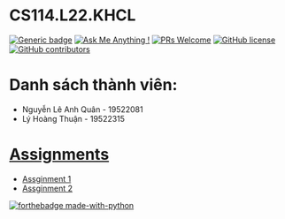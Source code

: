 # CS114.L22.KHCL
[![Generic badge](https://img.shields.io/badge/Status-working-<COLOR>.svg)](https://shields.io/)
[![Ask Me Anything !](https://img.shields.io/badge/Ask%20me-anything-1abc9c.svg)](https://github.com/anhquan075/CS114.L22.KHCL/issues/new)
[![PRs Welcome](https://img.shields.io/badge/PRs-welcome-brightgreen.svg?style=flat-square)](http://makeapullrequest.com)
[![GitHub license](https://img.shields.io/github/license/Naereen/StrapDown.js.svg)](https://github.com/anhquan075/CS114.L22.KHCL/blob/master/LICENSE)
[![GitHub contributors](https://img.shields.io/github/contributors/Naereen/StrapDown.js.svg)](https://github.com/anhquan075/CS114.L22.KHCL/graphs/contributors/)
# Danh sách thành viên:
- Nguyễn Lê Anh Quân - 19522081
- Lý Hoàng Thuận - 19522315
# [Assignments](https://github.com/anhquan075/CS114.L22.KHCL/tree/main/Assignments "Assignments")
- [Assginment 1](https://github.com/anhquan075/CS114.L22.KHCL/tree/main/Assignments/Assignments_1)
- [Assginment 2](https://github.com/anhquan075/CS114.L22.KHCL/tree/main/Assignments/Assignments_2)

[![forthebadge made-with-python](http://ForTheBadge.com/images/badges/made-with-python.svg)](https://www.python.org/)
